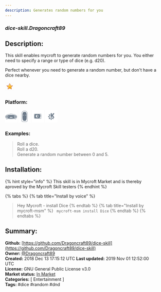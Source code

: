 ```yaml
---
description: Generates random numbers for you
---
```


### _dice-skill.Dragoncraft89_  
## Description:  
This skill enables mycroft to generate random numbers for you.
You either need to specify a range or type of dice (e.g. d20).

Perfect whenever you need to generate a random number, but don't have a dice nearby.  
  
![](../.gitbook/assets/star.png)  
  
### Platform:  
 ![Mark I](../.gitbook/assets/mark-1-icon.png)  ![Mark II](../.gitbook/assets/mark-2-icon.png)  ![Picroft](../.gitbook/assets/picroft-icon.png)  ![plasmoid](../.gitbook/assets/kde.png)   
### Examples:  
> Roll a dice.  
> Roll a d20.  
> Generate a random number between 0 and 5.  
  
## Installation:  
{% hint style="info" %}
This skill is in Mycroft Market and is thereby aproved by the Mycroft Skill testers
{% endhint %}
    
{% tabs %}
{% tab title="Install by voice" %}
> Hey Mycroft - install Dice
{% endtab %}
  {% tab title="Install by mycroft-msm" %}
``` mycroft-msm install Dice```
{% endtab %}
  {% endtabs %}
    
## Summary:  
**Github:** [https://github.com/Dragoncraft89/dice-skill](https://github.com/Dragoncraft89/dice-skill)  
**Owner:** [@Dragoncraft89](https://github.com/Dragoncraft89)  
**Created:** 2018 Dec 13 17:15:12 UTC  **Last updated:** 2019 Nov 01 12:52:00 UTC  
**License:** GNU General Public License v3.0  
**Market status:** [In Market](https://market.mycroft.ai/skill/dice-skill)  
**Categories:** [ Entertainment ]   
**Tags:** \#dice \#random \#dnd   
